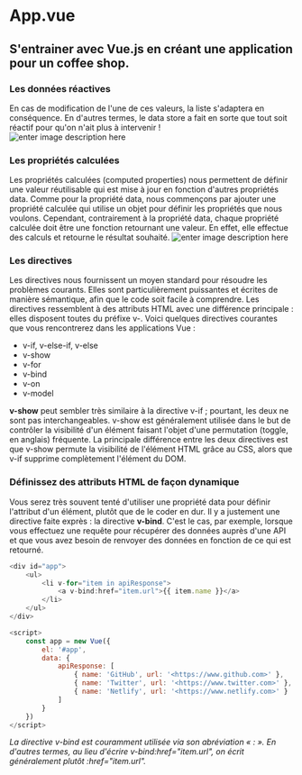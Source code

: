 # App.vue

## S'entrainer avec Vue.js en créant une application pour un coffee shop.

### Les données réactives
En cas de modification de l'une de ces valeurs, la liste s'adaptera en conséquence. En d'autres termes, le data store a fait en sorte que tout soit réactif pour qu'on n'ait plus à intervenir !                                                     
![enter image description here](https://zupimages.net/up/20/43/yjb9.png)

### Les propriétés calculées
Les propriétés calculées (computed properties) nous permettent de définir une valeur réutilisable qui est mise à jour en fonction d'autres propriétés  data. Comme pour la propriété  data, nous commençons par ajouter une propriété  calculée  qui utilise un objet pour définir les propriétés que nous voulons. Cependant, contrairement à la propriété  data, chaque propriété calculée doit être une fonction retournant une valeur. En effet, elle effectue des calculs et retourne le résultat souhaité.
![enter image description here](https://zupimages.net/up/20/43/23v7.png)

### Les directives
Les directives nous fournissent un moyen standard pour résoudre les problèmes courants. Elles sont particulièrement puissantes et écrites de manière sémantique, afin que le code soit facile à comprendre. Les directives ressemblent à des attributs HTML avec une différence principale : elles disposent toutes du préfixe  v-. Voici quelques directives courantes que vous rencontrerez dans les applications Vue : 

- v-if, v-else-if, v-else
- v-show
- v-for
- v-bind
- v-on
- v-model

<strong>v-show</strong> peut sembler très similaire à la directive  v-if  ; pourtant, les deux ne sont pas interchangeables.  v-show  est généralement utilisée dans le but de contrôler la visibilité d'un élément faisant l'objet d'une permutation (toggle, en anglais) fréquente. La principale différence entre les deux directives est que  v-show  permute la visibilité de l'élément HTML grâce au CSS, alors que v-if supprime complètement l'élément du DOM.

### Définissez des attributs HTML de façon dynamique

Vous serez très souvent tenté d'utiliser une propriété  data  pour définir l'attribut d'un élément, plutôt que de le coder en dur. Il y a justement une directive faite exprès : la directive  <strong>v-bind</strong>. C'est le cas, par exemple, lorsque vous effectuez une requête pour récupérer des données auprès d'une API et que vous avez besoin de renvoyer des données en fonction de ce qui est retourné. 
```vue.js
<div id="app">
    <ul>
        <li v-for="item in apiResponse">
            <a v-bind:href="item.url">{{ item.name }}</a>
        </li>
    </ul>
</div>

<script>
    const app = new Vue({
        el: '#app',
        data: {
            apiResponse: [
                { name: 'GitHub', url: '<https://www.github.com>' },
                { name: 'Twitter', url: '<https://www.twitter.com>' },
                { name: 'Netlify', url: '<https://www.netlify.com>' }
            ]
        }
    })
</script>
```


<i>La directive  v-bind  est couramment utilisée via son abréviation «   :  ». En d'autres termes, au lieu d'écrire  v-bind:href="item.url", on écrit généralement plutôt  :href="item.url".</i>








